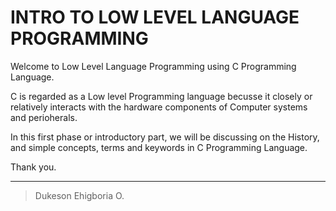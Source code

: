 # INTRO TO LOW LEVEL LANGUAGE PROGRAMMING 

Welcome to Low Level Language Programming using C Programming Language.

C is regarded as a Low level Programming language becusse it closely or relatively interacts with the hardware components of Computer systems and perioherals.

In this first phase or introductory part, we will be discussing on the History, and simple concepts, terms and keywords in C Programming Language.

Thank you.

---

> Dukeson Ehigboria O.
